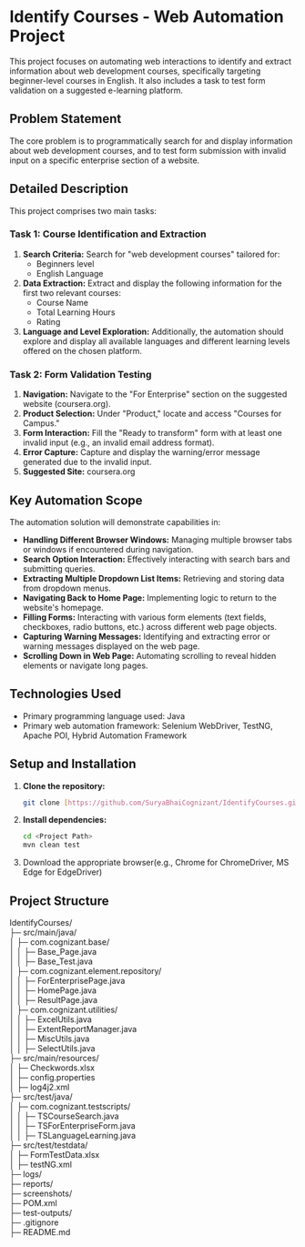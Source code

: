 # Identify Courses - Web Automation Project

This project focuses on automating web interactions to identify and extract information about web development courses, specifically targeting beginner-level courses in English. It also includes a task to test form validation on a suggested e-learning platform.

## Problem Statement

The core problem is to programmatically search for and display information about web development courses, and to test form submission with invalid input on a specific enterprise section of a website.

## Detailed Description

This project comprises two main tasks:

### Task 1: Course Identification and Extraction

1.  **Search Criteria:** Search for "web development courses" tailored for:
    * Beginners level
    * English Language
2.  **Data Extraction:** Extract and display the following information for the first two relevant courses:
    * Course Name
    * Total Learning Hours
    * Rating
3.  **Language and Level Exploration:** Additionally, the automation should explore and display all available languages and different learning levels offered on the chosen platform.

### Task 2: Form Validation Testing

1.  **Navigation:** Navigate to the "For Enterprise" section on the suggested website (coursera.org).
2.  **Product Selection:** Under "Product," locate and access "Courses for Campus."
3.  **Form Interaction:** Fill the "Ready to transform" form with at least one invalid input (e.g., an invalid email address format).
4.  **Error Capture:** Capture and display the warning/error message generated due to the invalid input.
5.  **Suggested Site:** coursera.org

## Key Automation Scope

The automation solution will demonstrate capabilities in:

* **Handling Different Browser Windows:** Managing multiple browser tabs or windows if encountered during navigation.
* **Search Option Interaction:** Effectively interacting with search bars and submitting queries.
* **Extracting Multiple Dropdown List Items:** Retrieving and storing data from dropdown menus.
* **Navigating Back to Home Page:** Implementing logic to return to the website's homepage.
* **Filling Forms:** Interacting with various form elements (text fields, checkboxes, radio buttons, etc.) across different web page objects.
* **Capturing Warning Messages:** Identifying and extracting error or warning messages displayed on the web page.
* **Scrolling Down in Web Page:** Automating scrolling to reveal hidden elements or navigate long pages.

## Technologies Used

* Primary programming language used: Java
* Primary web automation framework: Selenium WebDriver, TestNG, Apache POI, Hybrid Automation Framework 

## Setup and Installation

1.  **Clone the repository:**
    ```bash
    git clone [https://github.com/SuryaBhaiCognizant/IdentifyCourses.git](https://github.com/SuryaBhaiCognizant/IdentifyCourses.git)
    ```
2.  **Install dependencies:**
    ```bash
    cd <Project Path>
    mvn clean test
    ```
3.  Download the appropriate browser(e.g., Chrome for ChromeDriver, MS Edge for EdgeDriver)



## Project Structure

IdentifyCourses/  
├─ src/main/java/  
│  ├─ com.cognizant.base/  
│  │  ├─ Base_Page.java  
│  │  ├─ Base_Test.java  
│  ├─ com.cognizant.element.repository/  
│  │  ├─ ForEnterprisePage.java  
│  │  ├─ HomePage.java  
│  │  ├─ ResultPage.java  
│  ├─ com.cognizant.utilities/  
│  │  ├─ ExcelUtils.java  
│  │  ├─ ExtentReportManager.java  
│  │  ├─ MiscUtils.java  
│  │  ├─ SelectUtils.java    
├─ src/main/resources/  
│  ├─ Checkwords.xlsx  
│  ├─ config.properties  
│  ├─ log4j2.xml        
├─ src/test/java/  
│  ├─ com.cognizant.testscripts/  
│  │  ├─ TSCourseSearch.java  
│  │  ├─ TSForEnterpriseForm.java  
│  │  ├─ TSLanguageLearning.java  
├─ src/test/testdata/  
│  ├─ FormTestData.xlsx  
│  ├─ testNG.xml  
├─ logs/  
├─ reports/  
├─ screenshots/  
├─ POM.xml  
├─ test-outputs/  
├─ .gitignore  
├─ README.md  
